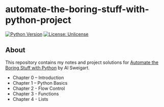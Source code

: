 # automate-the-boring-stuff-with-python-project

[![Python Version](https://img.shields.io/badge/python-3.13-blue.svg)](https://www.python.org/getit/)
[![License: Unlicense](https://img.shields.io/badge/license-Unlicense-blue.svg)](http://unlicense.org/)

## About

This repository contains my notes and project solutions for [Automate the Boring Stuff with Python](https://automatetheboringstuff.com/ "Automate the Boring Stuff with Python") by Al Sweigart.

* Chapter 0 – Introduction
* Chapter 1 – Python Basics
* Chapter 2 - Flow Control
* Chapter 3 - Functions
* Chapter 4 - Lists
